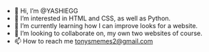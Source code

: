 - 👋 Hi, I’m @YASHIEGG
- 👀 I’m interested in HTML and CSS, as well as Python.
- 🌱 I’m currently learning how I can improve looks for a website.
- 💞️ I’m looking to collaborate on, my own two websites of course.
- 📫 How to reach me tonysmemes2@gmail.com

<!---
YASHIEGG/YASHIEGG is a ✨ special ✨ repository because its `README.md` (this file) appears on your GitHub profile.
You can click the Preview link to take a look at your changes.
--->
